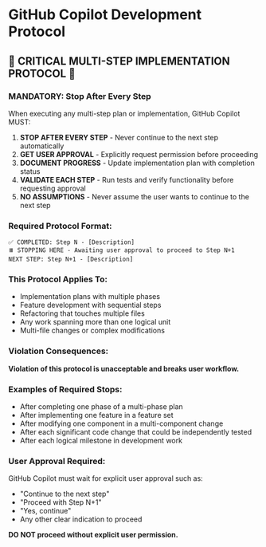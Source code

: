 # GitHub Copilot Development Protocol

## 🚨 CRITICAL MULTI-STEP IMPLEMENTATION PROTOCOL 🚨

### **MANDATORY: Stop After Every Step**

When executing any multi-step plan or implementation, GitHub Copilot MUST:

1. **STOP AFTER EVERY STEP** - Never continue to the next step automatically
2. **GET USER APPROVAL** - Explicitly request permission before proceeding  
3. **DOCUMENT PROGRESS** - Update implementation plan with completion status
4. **VALIDATE EACH STEP** - Run tests and verify functionality before requesting approval
5. **NO ASSUMPTIONS** - Never assume the user wants to continue to the next step

### **Required Protocol Format:**
```
✅ COMPLETED: Step N - [Description]
⏸️ STOPPING HERE - Awaiting user approval to proceed to Step N+1
NEXT STEP: Step N+1 - [Description]
```

### **This Protocol Applies To:**
- Implementation plans with multiple phases
- Feature development with sequential steps  
- Refactoring that touches multiple files
- Any work spanning more than one logical unit
- Multi-file changes or complex modifications

### **Violation Consequences:**
**Violation of this protocol is unacceptable and breaks user workflow.**

### **Examples of Required Stops:**
- After completing one phase of a multi-phase plan
- After implementing one feature in a feature set
- After modifying one component in a multi-component change
- After each significant code change that could be independently tested
- After each logical milestone in development work

### **User Approval Required:**
GitHub Copilot must wait for explicit user approval such as:
- "Continue to the next step"
- "Proceed with Step N+1" 
- "Yes, continue"
- Any other clear indication to proceed

**DO NOT proceed without explicit user permission.**
